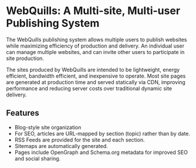 # WebQuills: A Multi-site, Multi-user Publishing System

The WebQuills publishing system allows multiple users to publish websites while
maximizing efficiency of production and delivery. An individual user can manage multiple
websites, and can invite other users to participate in site production.

The sites produced by WebQuills are intended to be lightweight, energy efficient,
bandwidth efficient, and inexpensive to operate. Most site pages are generated at
production time and served statically via CDN, improving performance and reducing server
costs over traditional dynamic site delivery.

## Features

- Blog-style site organization
- For SEO, articles are URL-mapped by section (topic) rather than by date.
- RSS Feeds are provided for the site and each section.
- Sitemaps are automatically generated.
- Pages include OpenGraph and Schema.org metadata for improved SEO and social sharing.
